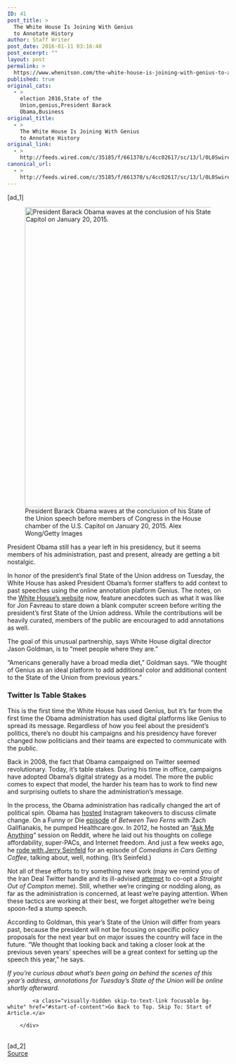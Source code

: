 ```yaml
---
ID: 41
post_title: >
  The White House Is Joining With Genius
  to Annotate History
author: Staff Writer
post_date: 2016-01-11 03:16:48
post_excerpt: ""
layout: post
permalink: >
  https://www.whenitson.com/the-white-house-is-joining-with-genius-to-annotate-history/
published: true
original_cats:
  - >
    election 2016,State of the
    Union,genius,President Barack
    Obama,Business
original_title:
  - >
    The White House Is Joining With Genius
    to Annotate History
original_link:
  - >
    http://feeds.wired.com/c/35185/f/661370/s/4cc02617/sc/13/l/0L0Swired0N0C20A160C0A10Cthe0Ewhite0Ehouse0Eis0Ejoining0Ewith0Egenius0Eto0Eannotate0Ehistory0C/story01.htm
canonical_url:
  - >
    http://feeds.wired.com/c/35185/f/661370/s/4cc02617/sc/13/l/0L0Swired0N0C20A160C0A10Cthe0Ewhite0Ehouse0Eis0Ejoining0Ewith0Egenius0Eto0Eannotate0Ehistory0C/story01.htm
---
```

 [ad_1]
<br><div id=""><figure attachment_1958041="" class="wp-caption landscape alignnone fader" data-js="fader"><a href="http://www.wired.com/wp-content/uploads/2016/01/Obama-state-union-genius-461856014.jpg"><img class="size-large wp-image-1958041" src="http://www.whenitson.com/wp-content/uploads/2016/01/The-White-House-Is-Joining-With-Genius-to-Annotate-History.jpg" alt="President Barack Obama waves at the conclusion of his State of the Union speech before members of Congress in the House chamber of the U.S. Capitol on January 20, 2015. " width="1024" height="683"/></a><figcaption class="wp-caption-text link-underline">President Barack Obama waves at the conclusion of his State of the Union speech before members of Congress in the House chamber of the U.S. Capitol on January 20, 2015. <span class="credit link-underline-sm"><span aria-hidden="true" class="ui ui ui-photo inline-block ui-credit relative opacity-5 marg-r-micro"/> Alex Wong/Getty Images</span></figcaption></figure><p>President Obama still has a year left in his presidency, but it seems members of his administration, past and present, already are getting a bit nostalgic.</p>
<p>In honor of the president’s final State of the Union address on Tuesday, the White House has asked President Obama’s former staffers to add context to past speeches using the online annotation platform Genius. The notes, on the <a href="https://www.whitehouse.gov/sotu#279321" target="_blank">White House’s website</a> now, feature anecdotes such as what it was like for Jon Favreau to stare down a blank computer screen before writing the president’s first State of the Union address. While the contributions will be heavily curated, members of the public are encouraged to add annotations as well.</p>
<p>The goal of this unusual partnership, says White House digital director Jason Goldman, is to “meet people where they are.”</p>
<p>“Americans generally have a broad media diet,” Goldman says. “We thought of Genius as an ideal platform to add additional color and additional content to the State of the Union from previous years.”</p>
<h3>Twitter Is Table Stakes</h3>
<p>This is the first time the White House has used Genius, but it’s far from the first time the Obama administration has used digital platforms like Genius to spread its message. Regardless of how you feel about the president’s politics, there’s no doubt his campaigns and his presidency have forever changed how politicians and their teams are expected to communicate with the public.</p>
<p>Back in 2008, the fact that Obama campaigned on Twitter seemed revolutionary. Today, it’s table stakes. During his time in office, campaigns have adopted Obama’s digital strategy as a model. The more the public comes to expect that model, the harder his team has to work to find new and surprising outlets to share the administration’s message.</p>
<p>In the process, the Obama administration has radically changed the art of political spin. Obama has <a href="http://www.wired.com/2015/09/president-obama-takes-white-houses-instagram/" target="_blank">hosted</a> Instagram takeovers to discuss climate change. On a Funny or Die <a href="https://youtu.be/UnW3xkHxIEQ" target="_blank">episode</a> of <em>Between Two Ferns</em> with Zach Galifianakis, he pumped Healthcare.gov. In 2012, he hosted an “<a href="https://www.reddit.com/comments/z1c9z/i_am_barack_obama_president_of_the_united_states/" target="_blank">Ask Me Anything</a>” session on Reddit, where he laid out his thoughts on college affordability, super-PACs, and Internet freedom. And just a few weeks ago, he <a href="http://comediansincarsgettingcoffee.com/president-barack-obama-just-tell-him-you-re-the-president" target="_blank">rode with Jerry Seinfeld</a> for an episode of <em>Comedians in Cars Getting Coffee</em>, talking about, well, nothing. (It’s Seinfeld.)</p>
<p>Not all of these efforts to try something new work (may we remind you of the Iran Deal Twitter handle and its ill-advised <a href="http://www.wired.com/2015/08/iran-deal-twitter-compton/" target="_blank">attempt</a> to co-opt a <em>Straight Out of Compton</em> meme). Still, whether we’re cringing or nodding along, as far as the administration is concerned, at least we’re paying attention. When these tactics are working at their best, we forget altogether we’re being spoon-fed a stump speech.</p>
<p>According to Goldman, this year’s State of the Union will differ from years past, because the president will not be focusing on specific policy proposals for the next year but on major issues the country will face in the future. “We thought that looking back and taking a closer look at the previous seven years’ speeches will be a great context for setting up the speech this year,” he says.</p>
<p><em>If you’re curious about what’s been going on behind the scenes of this year’s address, annotations for Tuesday’s State of the Union will be online shortly afterward.</em></p>

			<a class="visually-hidden skip-to-text-link focusable bg-white" href="#start-of-content">Go Back to Top. Skip To: Start of Article.</a>

		</div>
<br>[ad_2]
<br><a href="http://feeds.wired.com/c/35185/f/661370/s/4cc02617/sc/13/l/0L0Swired0N0C20A160C0A10Cthe0Ewhite0Ehouse0Eis0Ejoining0Ewith0Egenius0Eto0Eannotate0Ehistory0C/story01.htm">Source </a>